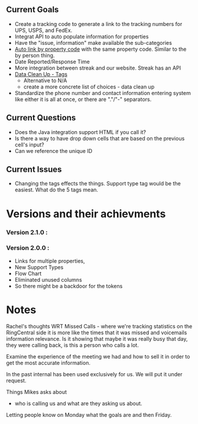 ## Current Goals
- Create a tracking code to generate a link to the tracking numbers for UPS, USPS, and FedEx.
- Integrat API to auto populate information for properties 
- Have the "issue, information" make available the sub-categories 
- [Auto link by property code](https://github.com/brandibushman/NextCentury-again/blob/master/Streak/By%20Property%20Thread.md) with the same property code. Similar to the by person thing. 
- Date Reported/Response Time
- More integration between streak and our website. Streak has an API
- [Data Clean Up - Tags](https://github.com/brandibushman/NextCentury/blob/master/Streak/Version%202.0.0/Tags.md)
  - Alternative to N/A
  - create a more concrete list of choices - data clean up
- Standardize the phone number and contact information entering system like either it is all at once, or there are "."/"-" separators. 

## Current Questions
- Does the Java integration support HTML if you call it? 
- Is there a way to have drop down cells that are based on the previous cell's input?
-  Can we reference the unique ID

## Current Issues 
- Changing the tags effects the things. Support type tag would be the easiest. What do the 5 tags mean.

# Versions and their achievments 
### Version 2.1.0 :
### Version 2.0.0 : 
- Links for multiple properties, 
- New Support Types
- Flow Chart
- Eliminated unused columns
- So there might be a backdoor for the tokens

# Notes
Rachel's thoughts
WRT Missed Calls - where we're tracking statistics on the RingCentral side it is more like the times that it was missed and voicemails information relevance. Is it showing that maybe it was really busy that day, they were calling back, is this a person who calls a lot. 

Examine the experience of the meeting we had and how to sell it in order to get the most accurate information. 

In the past internal has been used exclusively for us. 
We will put it under request. 

Things Mikes asks about 
- who is calling us and what are they asking us about. 

Letting people know on Monday what the goals are and then Friday. 
